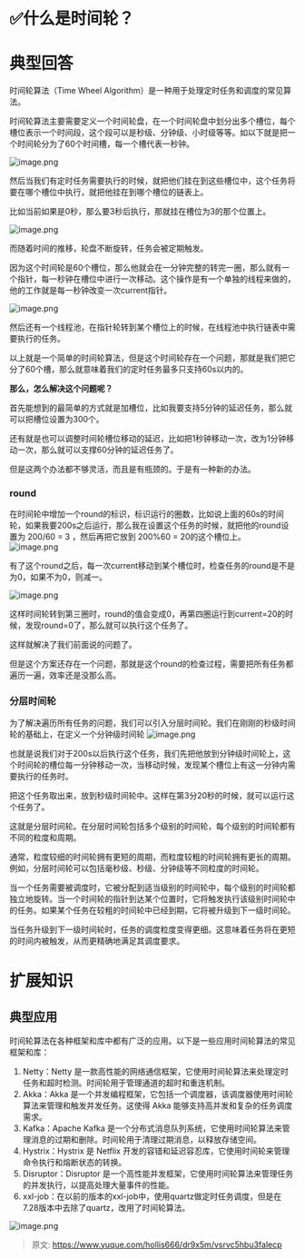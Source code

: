 # ✅什么是时间轮？


# 典型回答

时间轮算法（Time Wheel Algorithm）是一种用于处理定时任务和调度的常见算法。

时间轮算法主要需要定义一个时间轮盘，在一个时间轮盘中划分出多个槽位，每个槽位表示一个时间段，这个段可以是秒级、分钟级、小时级等等。如以下就是把一个时间轮分为了60个时间槽，每一个槽代表一秒钟。

![image.png](./img/kqkG8wyvWrjfDyDB/1697873301595-c5043edb-53b9-4092-839b-dc2f0ddc208f-722484.png)

然后当我们有定时任务需要执行的时候，就把他们挂在到这些槽位中，这个任务将要在哪个槽位中执行，就把他挂在到哪个槽位的链表上。

比如当前如果是0秒，那么要3秒后执行，那就挂在槽位为3的那个位置上。

![image.png](./img/kqkG8wyvWrjfDyDB/1697873440333-06e5af62-1795-4891-9f9b-85e3aba1ca72-683073.png)

而随着时间的推移，轮盘不断旋转，任务会被定期触发。

因为这个时间轮是60个槽位，那么他就会在一分钟完整的转完一圈，那么就有一个指针，每一秒钟在槽位中进行一次移动。这个操作是有一个单独的线程来做的，他的工作就是每一秒钟改变一次current指针。

![image.png](./img/kqkG8wyvWrjfDyDB/1697873554531-74fc4e6e-b3de-4791-8cae-4caa67ed4ad9-948785.png)

然后还有一个线程池，在指针轮转到某个槽位上的时候，在线程池中执行链表中需要执行的任务。

以上就是一个简单的时间轮算法，但是这个时间轮存在一个问题，那就是我们把它分了60个槽，那么就意味着我们的定时任务最多只支持60s以内的。

**那么，怎么解决这个问题呢？**

首先能想到的最简单的方式就是加槽位，比如我要支持5分钟的延迟任务，那么就可以把槽位设置为300个。

还有就是也可以调整时间轮槽位移动的延迟，比如把1秒钟移动一次，改为1分钟移动一次，那么就可以支撑60分钟的延迟任务了。

但是这两个办法都不够灵活，而且是有瓶颈的。于是有一种新的办法。


### round

在时间轮中增加一个round的标识，标识运行的圈数，比如说上面的60s的时间轮，如果我要200s之后运行，那么我在设置这个任务的时候，就把他的round设置为 200/60 = 3 ，然后再把它放到 200%60 = 20的这个槽位上。
![image.png](./img/kqkG8wyvWrjfDyDB/1697874971503-d956287f-15a0-4338-aa32-cc0b58f80c37-048356.png)

有了这个round之后，每一次current移动到某个槽位时，检查任务的round是不是为0，如果不为0，则减一。

![image.png](./img/kqkG8wyvWrjfDyDB/1697874978637-e06248d5-af75-4813-8619-fc10da663e57-841681.png)

这样时间轮转到第三圈时，round的值会变成0，再第四圈运行到current=20的时候，发现round=0了，那么就可以执行这个任务了。

这样就解决了我们前面说的问题了。

但是这个方案还存在一个问题，那就是这个round的检查过程，需要把所有任务都遍历一遍，效率还是没那么高。


### 分层时间轮

为了解决遍历所有任务的问题，我们可以引入分层时间轮。我们在刚刚的秒级时间轮的基础上，在定义一个分钟级时间轮
![image.png](./img/kqkG8wyvWrjfDyDB/1697875385784-e89694fa-ff8d-4780-a6f8-5362db202b00-385946.png)

也就是说我们对于200s以后执行这个任务，我们先把他放到分钟级时间轮上，这个时间轮的槽位每一分钟移动一次，当移动时候，发现某个槽位上有这一分钟内需要执行的任务时。

把这个任务取出来，放到秒级时间轮中。这样在第3分20秒的时候，就可以运行这个任务了。

这就是分层时间轮。在分层时间轮包括多个级别的时间轮，每个级别的时间轮都有不同的粒度和周期。

通常，粒度较细的时间轮拥有更短的周期，而粒度较粗的时间轮拥有更长的周期。例如，分层时间轮可以包括毫秒级、秒级、分钟级等不同粒度的时间轮。

当一个任务需要被调度时，它被分配到适当级别的时间轮中，每个级别的时间轮都独立地旋转。当一个时间轮的指针到达某个位置时，它将触发执行该级别时间轮中的任务。如果某个任务在较粗的时间轮中已经到期，它将被升级到下一级时间轮。

当任务升级到下一级时间轮时，任务的调度粒度变得更细。这意味着任务将在更短的时间内被触发，从而更精确地满足其调度要求。



# 扩展知识


## 典型应用

时间轮算法在各种框架和库中都有广泛的应用。以下是一些应用时间轮算法的常见框架和库：

1. Netty：Netty 是一款高性能的网络通信框架，它使用时间轮算法来处理定时任务和超时检测。时间轮用于管理通道的超时和重连机制。
2. Akka：Akka 是一个并发编程框架，它包括一个调度器，该调度器使用时间轮算法来管理和触发并发任务。这使得 Akka 能够支持高并发和复杂的任务调度需求。
3. Kafka：Apache Kafka 是一个分布式消息队列系统，它使用时间轮算法来管理消息的过期和删除。时间轮用于清理过期消息，以释放存储空间。
4. Hystrix：Hystrix 是 Netflix 开发的容错和延迟容忍库，它使用时间轮来管理命令执行和熔断状态的转换。
5. Disruptor：Disruptor 是一个高性能并发框架，它使用时间轮算法来管理任务的并发执行，以提高处理大量事件的性能。
6. xxl-job：在以前的版本的xxl-job中，使用quartz做定时任务调度，但是在7.28版本中去除了quartz，改用了时间轮算法。
 

![image.png](./img/kqkG8wyvWrjfDyDB/1697875873292-a3511d75-8a26-414b-99e5-5821485f9a59-183790.png)


> 原文: <https://www.yuque.com/hollis666/dr9x5m/vsrvc5hbu3falecp>
